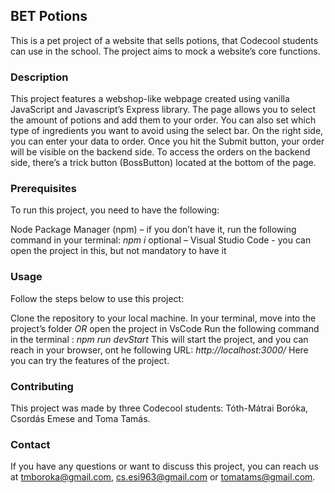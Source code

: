 ## BET Potions
This is a pet project of a website that sells potions, that Codecool students can use in the school. The project aims to mock a website’s core functions.

### Description
This project features a webshop-like webpage created using vanilla JavaScript and Javascript’s Express library. The page allows you to select the amount of potions and add them to your order. You can also set which type of ingredients you want to avoid using the select bar. On the right side, you can enter your data to order. Once you hit the Submit button, your order will be visible on the backend side. To access the orders on the backend side, there’s a trick button (BossButton) located at the bottom of the page.

### Prerequisites
To run this project, you need to have the following:

Node Package Manager (npm) – if you don’t have it, run the following command in your terminal: _npm i_
optional – Visual Studio Code  - you can open the project in this, but not mandatory to have it

### Usage
Follow the steps below to use this project:

Clone the repository to your local machine.
In your terminal, move into the project’s folder  _OR_ open the project in VsCode
Run the following command in the terminal : _npm run devStart_
This will start the project, and you can reach in your browser, ont he following URL:  _http://localhost:3000/_
Here you can try the features of the project.

### Contributing
This project was made by three Codecool students: Tóth-Mátrai Boróka, Csordás Emese and Toma Tamás.

### Contact
If you have any questions or want to discuss this project, you can reach us at tmboroka@gmail.com, cs.esi963@gmail.com or tomatams@gmail.com.
